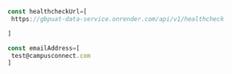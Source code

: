 
```javascript
const healthcheckUrl=[
 https://gbpuat-data-service.onrender.com/api/v1/healthcheck

]
```

```javascript
const emailAddress=[
 test@campusconnect.com
]
```

